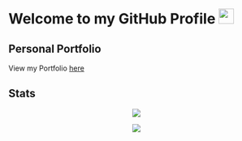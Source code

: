 

<!--
**Siddharth1010/Siddharth1010** is a ✨ _special_ ✨ repository because its `README.md` (this file) appears on your GitHub profile.

Here are some ideas to get you started:

- 🔭 I’m currently working on ...
- 🌱 I’m currently learning ...
- 👯 I’m looking to collaborate on ...
- 🤔 I’m looking for help with ...
- 💬 Ask me about ...
- 📫 How to reach me: ...
- 😄 Pronouns: ...
- ⚡ Fun fact: ...
-->

# Welcome to my GitHub Profile <img src="https://raw.githubusercontent.com/Neilblaze/vault-0.1/master/Funny%20gif's/Hi.gif" width="30px">
## Personal Portfolio
View my Portfolio [here](https://siddharth1010.github.io/personalportfolio/)
## Stats
<p align="center">
<img src="https://github-readme-stats.vercel.app/api?username=Siddharth1010&&show_icons=true&title_color=ffffff&icon_color=bb2acf&text_color=daf7dc&bg_color=b00415">
 </p>

  <p align="center">
  <img src="https://github-readme-stats.vercel.app/api/top-langs/?username=Siddharth1010">
 </p>
